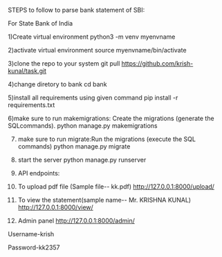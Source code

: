 STEPS to follow to parse bank statement of SBI:

For State Bank of India

1)Create virtual environment
  python3 -m venv myenvname
  
2)activate virtual environment
  source myenvname/bin/activate
  
3)clone the repo to your system
git pull https://github.com/krish-kunal/task.git

4)change diretory to bank
cd bank

5)install all requirements using given command
  pip install -r requirements.txt

6)make sure to run makemigrations: Create the migrations (generate the SQLcommands).
  python manage.py makemigrations
 
7) make sure to run migrate:Run the migrations (execute the SQL commands)
  python manage.py migrate

8) start the server
  python manage.py runserver

9) API endpoints:

1) To upload pdf file (Sample file-- kk.pdf)
http://127.0.0.1:8000/upload/

2) To view the statement(sample name-- Mr. KRISHNA KUNAL)
http://127.0.0.1:8000/view/

3) Admin panel
http://127.0.0.1:8000/admin/

Username-krish

Password-kk2357

